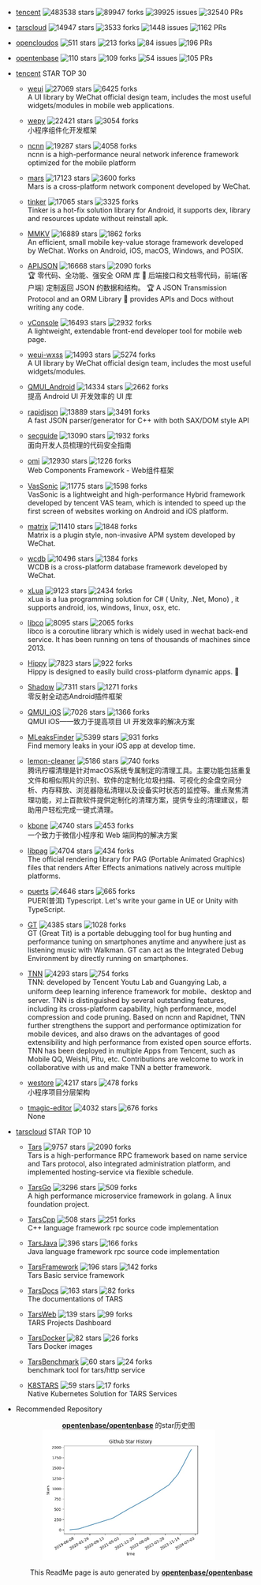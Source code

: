 
+ [tencent](https://github.com/tencent)
![483538 stars](https://img.shields.io/badge/Stars-483538-green)
![89947 forks](https://img.shields.io/badge/Forks-89947-green)
![39925 issues](https://img.shields.io/badge/Issues-39925-green)
![32540 PRs](https://img.shields.io/badge/PRs-32540-green)

+ [tarscloud](https://github.com/tarscloud)
![14947 stars](https://img.shields.io/badge/Stars-14947-green)
![3533 forks](https://img.shields.io/badge/Forks-3533-green)
![1448 issues](https://img.shields.io/badge/Issues-1448-green)
![1162 PRs](https://img.shields.io/badge/PRs-1162-green)

+ [opencloudos](https://github.com/opencloudos)
![511 stars](https://img.shields.io/badge/Stars-511-green)
![213 forks](https://img.shields.io/badge/Forks-213-green)
![84 issues](https://img.shields.io/badge/Issues-84-green)
![196 PRs](https://img.shields.io/badge/PRs-196-green)

+ [opentenbase](https://github.com/opentenbase)
![110 stars](https://img.shields.io/badge/Stars-110-green)
![109 forks](https://img.shields.io/badge/Forks-109-green)
![54 issues](https://img.shields.io/badge/Issues-54-green)
![105 PRs](https://img.shields.io/badge/PRs-105-green)



+ [tencent](https://github.com/tencent) STAR TOP 30
    
    + [weui](https://github.com/tencent/weui) 
    ![27069 stars](https://img.shields.io/badge/Stars-27069-green)
    ![6425 forks](https://img.shields.io/badge/Forks-6425-green)  
    A UI library by WeChat official design team, includes the most useful widgets/modules in mobile web applications.
    
    + [wepy](https://github.com/tencent/wepy) 
    ![22421 stars](https://img.shields.io/badge/Stars-22421-green)
    ![3054 forks](https://img.shields.io/badge/Forks-3054-green)  
    小程序组件化开发框架
    
    + [ncnn](https://github.com/tencent/ncnn) 
    ![19287 stars](https://img.shields.io/badge/Stars-19287-green)
    ![4058 forks](https://img.shields.io/badge/Forks-4058-green)  
    ncnn is a high-performance neural network inference framework optimized for the mobile platform
    
    + [mars](https://github.com/tencent/mars) 
    ![17123 stars](https://img.shields.io/badge/Stars-17123-green)
    ![3600 forks](https://img.shields.io/badge/Forks-3600-green)  
    Mars is a cross-platform network component  developed by WeChat.
    
    + [tinker](https://github.com/tencent/tinker) 
    ![17065 stars](https://img.shields.io/badge/Stars-17065-green)
    ![3325 forks](https://img.shields.io/badge/Forks-3325-green)  
    Tinker is a hot-fix solution library for Android, it supports dex, library and resources update without reinstall apk.
    
    + [MMKV](https://github.com/tencent/MMKV) 
    ![16889 stars](https://img.shields.io/badge/Stars-16889-green)
    ![1862 forks](https://img.shields.io/badge/Forks-1862-green)  
    An efficient, small mobile key-value storage framework developed by WeChat. Works on Android, iOS, macOS, Windows, and POSIX.
    
    + [APIJSON](https://github.com/tencent/APIJSON) 
    ![16668 stars](https://img.shields.io/badge/Stars-16668-green)
    ![2090 forks](https://img.shields.io/badge/Forks-2090-green)  
    🏆 零代码、全功能、强安全 ORM 库 🚀 后端接口和文档零代码，前端(客户端) 定制返回 JSON 的数据和结构。 🏆 A JSON Transmission Protocol and an ORM Library 🚀  provides APIs and Docs without writing any code.
    
    + [vConsole](https://github.com/tencent/vConsole) 
    ![16493 stars](https://img.shields.io/badge/Stars-16493-green)
    ![2932 forks](https://img.shields.io/badge/Forks-2932-green)  
    A lightweight, extendable front-end developer tool for mobile web page.
    
    + [weui-wxss](https://github.com/tencent/weui-wxss) 
    ![14993 stars](https://img.shields.io/badge/Stars-14993-green)
    ![5274 forks](https://img.shields.io/badge/Forks-5274-green)  
    A UI library by WeChat official design team, includes the most useful widgets/modules.
    
    + [QMUI_Android](https://github.com/tencent/QMUI_Android) 
    ![14334 stars](https://img.shields.io/badge/Stars-14334-green)
    ![2662 forks](https://img.shields.io/badge/Forks-2662-green)  
    提高 Android UI 开发效率的 UI 库
    
    + [rapidjson](https://github.com/tencent/rapidjson) 
    ![13889 stars](https://img.shields.io/badge/Stars-13889-green)
    ![3491 forks](https://img.shields.io/badge/Forks-3491-green)  
    A fast JSON parser/generator for C++ with both SAX/DOM style API
    
    + [secguide](https://github.com/tencent/secguide) 
    ![13090 stars](https://img.shields.io/badge/Stars-13090-green)
    ![1932 forks](https://img.shields.io/badge/Forks-1932-green)  
    面向开发人员梳理的代码安全指南
    
    + [omi](https://github.com/tencent/omi) 
    ![12930 stars](https://img.shields.io/badge/Stars-12930-green)
    ![1226 forks](https://img.shields.io/badge/Forks-1226-green)  
    Web Components Framework - Web组件框架
    
    + [VasSonic](https://github.com/tencent/VasSonic) 
    ![11775 stars](https://img.shields.io/badge/Stars-11775-green)
    ![1598 forks](https://img.shields.io/badge/Forks-1598-green)  
    VasSonic is a lightweight and high-performance Hybrid framework developed by tencent VAS team, which is intended to speed up the first screen of websites working on Android and iOS platform. 
    
    + [matrix](https://github.com/tencent/matrix) 
    ![11410 stars](https://img.shields.io/badge/Stars-11410-green)
    ![1848 forks](https://img.shields.io/badge/Forks-1848-green)  
    Matrix is a plugin style, non-invasive APM system developed by WeChat.
    
    + [wcdb](https://github.com/tencent/wcdb) 
    ![10496 stars](https://img.shields.io/badge/Stars-10496-green)
    ![1384 forks](https://img.shields.io/badge/Forks-1384-green)  
    WCDB is a cross-platform database framework developed by WeChat.
    
    + [xLua](https://github.com/tencent/xLua) 
    ![9123 stars](https://img.shields.io/badge/Stars-9123-green)
    ![2434 forks](https://img.shields.io/badge/Forks-2434-green)  
    xLua is a lua programming solution for  C# ( Unity, .Net, Mono) , it supports android, ios, windows, linux, osx, etc.
    
    + [libco](https://github.com/tencent/libco) 
    ![8095 stars](https://img.shields.io/badge/Stars-8095-green)
    ![2065 forks](https://img.shields.io/badge/Forks-2065-green)  
    libco is a coroutine library which is widely used in wechat  back-end service. It has been running on tens of thousands of machines since 2013.
    
    + [Hippy](https://github.com/tencent/Hippy) 
    ![7823 stars](https://img.shields.io/badge/Stars-7823-green)
    ![922 forks](https://img.shields.io/badge/Forks-922-green)  
    Hippy is designed to easily build cross-platform dynamic apps. 👏
    
    + [Shadow](https://github.com/tencent/Shadow) 
    ![7311 stars](https://img.shields.io/badge/Stars-7311-green)
    ![1271 forks](https://img.shields.io/badge/Forks-1271-green)  
    零反射全动态Android插件框架
    
    + [QMUI_iOS](https://github.com/tencent/QMUI_iOS) 
    ![7026 stars](https://img.shields.io/badge/Stars-7026-green)
    ![1366 forks](https://img.shields.io/badge/Forks-1366-green)  
    QMUI iOS——致力于提高项目 UI 开发效率的解决方案
    
    + [MLeaksFinder](https://github.com/tencent/MLeaksFinder) 
    ![5399 stars](https://img.shields.io/badge/Stars-5399-green)
    ![931 forks](https://img.shields.io/badge/Forks-931-green)  
    Find memory leaks in your iOS app at develop time.
    
    + [lemon-cleaner](https://github.com/tencent/lemon-cleaner) 
    ![5186 stars](https://img.shields.io/badge/Stars-5186-green)
    ![740 forks](https://img.shields.io/badge/Forks-740-green)  
    腾讯柠檬清理是针对macOS系统专属制定的清理工具。主要功能包括重复文件和相似照片的识别、软件的定制化垃圾扫描、可视化的全盘空间分析、内存释放、浏览器隐私清理以及设备实时状态的监控等。重点聚焦清理功能，对上百款软件提供定制化的清理方案，提供专业的清理建议，帮助用户轻松完成一键式清理。
    
    + [kbone](https://github.com/tencent/kbone) 
    ![4740 stars](https://img.shields.io/badge/Stars-4740-green)
    ![453 forks](https://img.shields.io/badge/Forks-453-green)  
    一个致力于微信小程序和 Web 端同构的解决方案
    
    + [libpag](https://github.com/tencent/libpag) 
    ![4704 stars](https://img.shields.io/badge/Stars-4704-green)
    ![434 forks](https://img.shields.io/badge/Forks-434-green)  
    The official rendering library for PAG (Portable Animated Graphics) files that renders After Effects animations natively across multiple platforms.
    
    + [puerts](https://github.com/tencent/puerts) 
    ![4646 stars](https://img.shields.io/badge/Stars-4646-green)
    ![665 forks](https://img.shields.io/badge/Forks-665-green)  
    PUER(普洱) Typescript. Let's write your game in UE or Unity with TypeScript.
    
    + [GT](https://github.com/tencent/GT) 
    ![4385 stars](https://img.shields.io/badge/Stars-4385-green)
    ![1028 forks](https://img.shields.io/badge/Forks-1028-green)  
    GT (Great Tit) is a portable debugging tool for bug hunting and performance tuning on smartphones anytime and anywhere just as listening music with Walkman. GT can act as the Integrated Debug Environment by directly running on smartphones.
    
    + [TNN](https://github.com/tencent/TNN) 
    ![4293 stars](https://img.shields.io/badge/Stars-4293-green)
    ![754 forks](https://img.shields.io/badge/Forks-754-green)  
    TNN: developed by Tencent Youtu Lab and Guangying Lab, a uniform deep learning inference framework for mobile、desktop and server. TNN is distinguished by several outstanding features, including its cross-platform capability, high performance, model compression and code pruning. Based on ncnn and Rapidnet, TNN further strengthens the support and performance optimization for mobile devices, and also draws on the advantages of good extensibility and high performance from existed open source efforts. TNN has been deployed in multiple Apps from Tencent, such as Mobile QQ, Weishi, Pitu, etc. Contributions are welcome to work in collaborative with us and make TNN a better framework. 
    
    + [westore](https://github.com/tencent/westore) 
    ![4217 stars](https://img.shields.io/badge/Stars-4217-green)
    ![478 forks](https://img.shields.io/badge/Forks-478-green)  
    小程序项目分层架构
    
    + [tmagic-editor](https://github.com/tencent/tmagic-editor) 
    ![4032 stars](https://img.shields.io/badge/Stars-4032-green)
    ![676 forks](https://img.shields.io/badge/Forks-676-green)  
    None
    

+ [tarscloud](https://github.com/tarscloud) STAR TOP 10
    
    + [Tars](https://github.com/tarscloud/Tars) 
    ![9757 stars](https://img.shields.io/badge/Stars-9757-green)
    ![2090 forks](https://img.shields.io/badge/Forks-2090-green)  
    Tars is a high-performance RPC framework based on name service and Tars protocol, also integrated administration platform, and implemented hosting-service via flexible schedule.
    
    + [TarsGo](https://github.com/tarscloud/TarsGo) 
    ![3296 stars](https://img.shields.io/badge/Stars-3296-green)
    ![509 forks](https://img.shields.io/badge/Forks-509-green)  
    A  high performance microservice  framework  in golang. A linux foundation project.
    
    + [TarsCpp](https://github.com/tarscloud/TarsCpp) 
    ![508 stars](https://img.shields.io/badge/Stars-508-green)
    ![251 forks](https://img.shields.io/badge/Forks-251-green)  
    C++ language framework rpc source code implementation
    
    + [TarsJava](https://github.com/tarscloud/TarsJava) 
    ![396 stars](https://img.shields.io/badge/Stars-396-green)
    ![166 forks](https://img.shields.io/badge/Forks-166-green)  
    Java language framework rpc source code implementation
    
    + [TarsFramework](https://github.com/tarscloud/TarsFramework) 
    ![196 stars](https://img.shields.io/badge/Stars-196-green)
    ![142 forks](https://img.shields.io/badge/Forks-142-green)  
    Tars Basic service framework
    
    + [TarsDocs](https://github.com/tarscloud/TarsDocs) 
    ![163 stars](https://img.shields.io/badge/Stars-163-green)
    ![82 forks](https://img.shields.io/badge/Forks-82-green)  
    The documentations of TARS
    
    + [TarsWeb](https://github.com/tarscloud/TarsWeb) 
    ![139 stars](https://img.shields.io/badge/Stars-139-green)
    ![99 forks](https://img.shields.io/badge/Forks-99-green)  
    TARS Projects Dashboard
    
    + [TarsDocker](https://github.com/tarscloud/TarsDocker) 
    ![82 stars](https://img.shields.io/badge/Stars-82-green)
    ![26 forks](https://img.shields.io/badge/Forks-26-green)  
    Tars Docker  images
    
    + [TarsBenchmark](https://github.com/tarscloud/TarsBenchmark) 
    ![60 stars](https://img.shields.io/badge/Stars-60-green)
    ![24 forks](https://img.shields.io/badge/Forks-24-green)  
    benchmark tool for tars/http service
    
    + [K8STARS](https://github.com/tarscloud/K8STARS) 
    ![59 stars](https://img.shields.io/badge/Stars-59-green)
    ![17 forks](https://img.shields.io/badge/Forks-17-green)  
    Native Kubernetes  Solution for TARS Services
    


+ Recommended Repository  
<p align="center">
      <strong>
        <a href="https://github.com/opentenbase/opentenbase" target="_blank">opentenbase/opentenbase</a>
      </strong>  的star历史图
  <br>
  <img src="https://raw.githubusercontent.com/ButterAndButterfly/GithubTools/master/data/stars_history.jpg" width="350px"></img>    
</p>

<p align="right">
      This ReadMe page is auto generated by 
      <strong>
        <a href="https://github.com/opentenbase/opentenbase" target="_blank">opentenbase/opentenbase</a><br>
      </strong>   
</p>